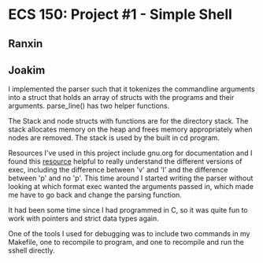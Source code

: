 # ECS 150: Project #1 - Simple Shell

## Ranxin

## Joakim

I implemented the parser such that it tokenizes the commandline arguments into 
a struct that holds an array of structs with the programs and their arguments.
parse_line() has two helper functions.

The Stack and node structs with functions are for the directory stack. The 
stack allocates memory on the heap and frees memory appropriately when nodes 
are removed. The stack is used by the built in cd program. 

Resources I've used in this project include gnu.org for documentation and I 
found this [resource](https://www.qnx.com/developers/docs/6.5.0SP1.update/com.qnx.doc.neutrino_lib_ref/e/execvp.html) 
helpful to really understand the different versions of exec, including the difference between 'v' and 'l' and the difference between 'p' and no 'p'. This time around I started writing the parser without looking at which format exec wanted the arguments passed in, which made me have to go back and change the parsing function. 

It had been some time since I had programmed in C, so it was quite fun to work with pointers and strict data types again.

One of the tools I used for debugging was to include two commands in my Makefile, one to recompile to program, and one to recompile and run the sshell directly. 